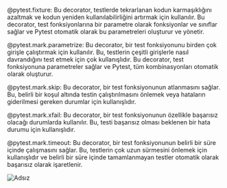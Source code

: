 @pytest.fixture: Bu decorator, testlerde tekrarlanan kodun karmaşıklığını azaltmak ve kodun yeniden kullanılabilirliğini artırmak için kullanılır. Bu decorator, test fonksiyonlarına bir parametre olarak fonksiyonlar ve sınıflar sağlar ve Pytest otomatik olarak bu parametreleri oluşturur ve yönetir.

@pytest.mark.parametrize: Bu decorator, bir test fonksiyonunu birden çok girişle çalıştırmak için kullanılır. Bu, testlerin çeşitli girişlerle nasıl davrandığını test etmek için çok kullanışlıdır. Bu decorator, test fonksiyonuna parametreler sağlar ve Pytest, tüm kombinasyonları otomatik olarak oluşturur.

@pytest.mark.skip: Bu decorator, bir test fonksiyonunun atlanmasını sağlar. Bu, belirli bir koşul altında testin çalıştırılmasını önlemek veya hataların giderilmesi gereken durumlar için kullanışlıdır.

@pytest.mark.xfail: Bu decorator, bir test fonksiyonunun özellikle başarısız olacağı durumlarda kullanılır. Bu, testi başarısız olması beklenen bir hata durumu için kullanışlıdır.

@pytest.mark.timeout: Bu decorator, bir test fonksiyonunun belirli bir süre içinde çalışmasını sağlar. Bu, testlerin çok uzun sürmesini önlemek için kullanışlıdır ve belirli bir süre içinde tamamlanmayan testler otomatik olarak başarısız olarak işaretlenir.

![Adsız](https://user-images.githubusercontent.com/127658520/227809738-1864056c-0c12-4df5-b17c-173082827800.png)
